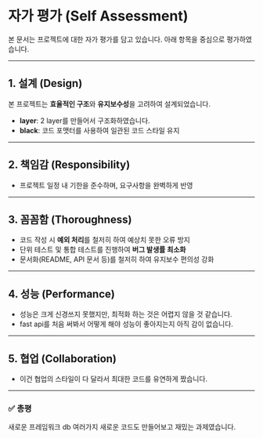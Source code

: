 # 자가 평가 (Self Assessment)

본 문서는 프로젝트에 대한 자가 평가를 담고 있습니다. 아래 항목을 중심으로 평가하였습니다.

---

## 1. 설계 (Design)
본 프로젝트는 **효율적인 구조**와 **유지보수성**을 고려하여 설계되었습니다.
- **layer**: 2 layer를 만들어서 구조화하였습니다.
- **black**: 코드 포맷터를 사용하여 일관된 코드 스타일 유지

---

## 2. 책임감 (Responsibility)
- 프로젝트 일정 내 기한을 준수하며, 요구사항을 완벽하게 반영

---

## 3. 꼼꼼함 (Thoroughness)
- 코드 작성 시 **예외 처리**를 철저히 하여 예상치 못한 오류 방지
- 단위 테스트 및 통합 테스트를 진행하여 **버그 발생률 최소화**
- 문서화(README, API 문서 등)를 철저히 하여 유지보수 편의성 강화

---

## 4. 성능 (Performance)
- 성능은 크게 신경쓰지 못했지만, 최적화 하는 것은 어렵지 않을 것 같습니다.
- fast api를 처음 써봐서 어떻게 해야 성능이 좋아지는지 아직 감이 없습니다.

---

## 5. 협업 (Collaboration)
- 이건 협업의 스타일이 다 달라서 최대한 코드를 유연하게 짰습니다.

---

### ✅ 총평
새로운 프레임워크 db 여러가지 새로운 코드도 만들어보고 재밌는 과제였습니다.
